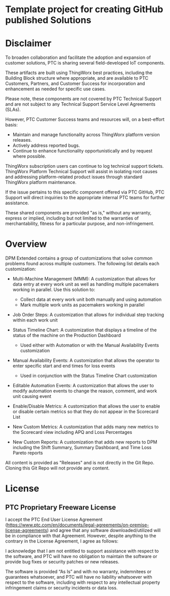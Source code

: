 # Template project for creating GitHub published Solutions

# Disclaimer

To broaden collaboration and facilitate the adoption and expansion of customer solutions, PTC is sharing several field-developed IoT components. 

These artifacts are built using ThingWorx best practices, including the Building Block structure where appropriate, and are available to PTC Customers, Partners, and Customer Success for incorporation and enhancement as needed for specific use cases.

Please note, these components are not covered by PTC Technical Support and are not subject to any Technical Support Service Level Agreements (SLAs). 

However, PTC Customer Success teams and resources will, on a best-effort basis:

* Maintain and manage functionality across ThingWorx platform version releases.
* Actively address reported bugs.
* Continue to enhance functionality opportunistically and by request where possible.

ThingWorx subscription users can continue to log technical support tickets. ThingWorx Platform Technical Support will assist in isolating root causes and addressing platform-related product issues through standard ThingWorx platform maintenance. 

If the issue pertains to this specific component offered via PTC GitHub, PTC Support will direct inquiries to the appropriate internal PTC teams for further assistance.

These shared components are provided "as is," without any warranty, express or implied, including but not limited to the warranties of merchantability, fitness for a particular purpose, and non-infringement.

# Overview

DPM Extended contains a group of customizations that solve common problems found across multiple customers. The following list details each customization:

* Multi-Machine Management (MMM): A customization that allows for data entry at every work unit as well as handling multiple pacemakers working in parallel. Use this solution to:
  * Collect data at every work unit both manually and using automation
  *	Mark multiple work units as pacemakers working in parallel
    
* Job Order Steps: A customization that allows for individual step tracking within each work unit

* Status Timeline Chart: A customization that displays a timeline of the status of the machine on the Production Dashboard
  * Used either with Automation or with the Manual Availability Events customization

* Manual Availability Events: A customization that allows the operator to enter specific start and end times for loss events
  * Used in conjunction with the Status Timeline Chart customization

* Editable Automation Events: A customization that allows the user to modify automation events to change the reason, comment, and work unit causing event

* Enable/Disable Metrics: A customization that allows the user to enable or disable certain metrics so that they do not appear in the Scorecard List

* New Custom Metrics: A customization that adds many new metrics to the Scorecard view including APQ and Loss Percentages

* New Custom Reports: A customization that adds new reports to DPM including the Shift Summary, Summary Dashboard, and Time Loss Pareto reports


All content is provided as "Releases" and is not directly in the Git Repo.  Cloning this Git Repo will not provide any content.

# License

## PTC Proprietary Freeware License

I accept the PTC End User License Agreement (https://www.ptc.com/en/documents/legal-agreements/on-premise-license-agreements) and agree that any software downloaded/utilized will be in compliance with that Agreement.  However, despite anything to the contrary in the License Agreement, I agree as follows:

I acknowledge that I am not entitled to support assistance with respect to the software, and PTC will have no obligation to maintain the software or provide bug fixes or security patches or new releases.

The software is provided “As Is” and with no warranty, indemnitees or guarantees whatsoever, and PTC will have no liability whatsoever with respect to the software, including with respect to any intellectual property infringement claims or security incidents or data loss.

